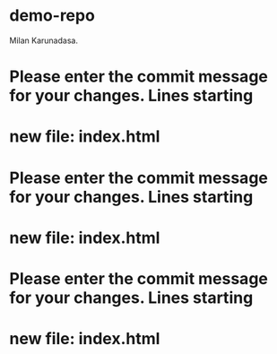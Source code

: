 # demo-repo 
Milan Karunadasa.
# Please enter the commit message for your changes. Lines starting
#	new file:   index.html
# Please enter the commit message for your changes. Lines starting
#	new file:   index.html
# Please enter the commit message for your changes. Lines starting
#	new file:   index.html
